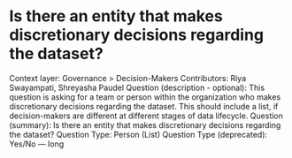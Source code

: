 # Is there an entity that makes discretionary decisions regarding the dataset?

Context layer: Governance > Decision-Makers
Contributors: Riya Swayampati, Shreyasha Paudel
Question (description - optional): This question is asking for a team or person within the organization who makes discretionary decisions regarding the dataset. This should include a list, if decision-makers are different at different stages of data lifecycle.
Question (summary): Is there an entity that makes discretionary decisions regarding the dataset?
Question Type: Person (List)
Question Type (deprecated): Yes/No — long